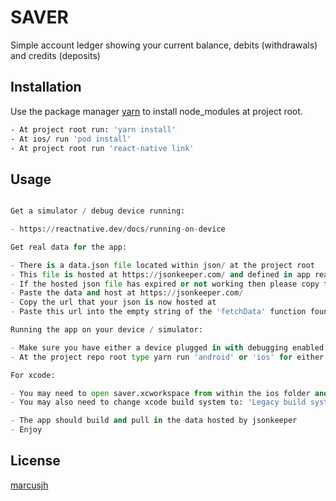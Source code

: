 # SAVER

Simple account ledger showing your current balance, debits (withdrawals) and credits (deposits)

## Installation

Use the package manager [yarn](https://yarnpkg.com/) to install node_modules at project root.

```bash
- At project root run: 'yarn install'
- At ios/ run 'pod install'
- At project root run 'react-native link'
```

## Usage

```python

Get a simulator / debug device running:

- https://reactnative.dev/docs/running-on-device

Get real data for the app:

- There is a data.json file located within json/ at the project root
- This file is hosted at https://jsonkeeper.com/ and defined in app ready to pull in data
- If the hosted json file has expired or not working then please copy this json found within json/data.json
- Paste the data and host at https://jsonkeeper.com/
- Copy the url that your json is now hosted at
- Paste this url into the empty string of the 'fetchData' function found within App.js (Line 36)

Running the app on your device / simulator:

- Make sure you have either a device plugged in with debugging enabled or xcode / android studio installed to be able to run a device simulator
- At the project repo root type yarn run 'android' or 'ios' for either device in to the terminal

For xcode: 

- You may need to open saver.xcworkspace from within the ios folder and build the app from xcode
- You may also need to change xcode build system to: 'Legacy build system' within file/workspace settings

- The app should build and pull in the data hosted by jsonkeeper
- Enjoy
```


## License
[marcusjh](https://marcusjh.co.uk)
